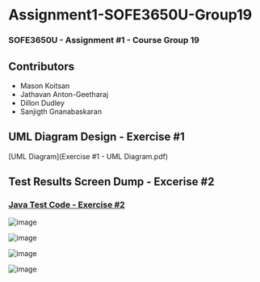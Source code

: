 # Assignment1-SOFE3650U-Group19
### SOFE3650U - Assignment #1 - Course Group 19

## Contributors
* Mason Koitsan
* Jathavan Anton-Geetharaj
* Dillon Dudley
* Sanjigth Gnanabaskaran

## UML Diagram Design - Exercise #1

[UML Diagram](Exercise #1 - UML Diagram.pdf)

## Test Results Screen Dump - Excerise #2 
### **[Java Test Code - Exercise #2](/Test)** 
![image](https://user-images.githubusercontent.com/81596630/133952873-4d4bedb5-4db5-4879-bc1e-4d6e3efc5d5b.png)

![image](https://user-images.githubusercontent.com/81596630/133952879-4a286734-995f-464d-be02-0df8271e2685.png)

![image](https://user-images.githubusercontent.com/81596630/133952882-9f2a571e-0042-4023-9eb1-f1860f6b3d82.png)

![image](https://user-images.githubusercontent.com/81596630/133952888-b146deb8-ff94-4baa-b8ad-ecffbaa3661c.png)




